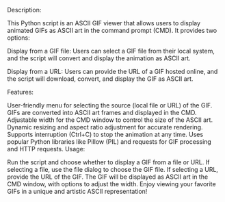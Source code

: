 Description:

This Python script is an ASCII GIF viewer that allows users to display animated GIFs as ASCII art in the command prompt (CMD). It provides two options:

Display from a GIF file: Users can select a GIF file from their local system, and the script will convert and display the animation as ASCII art.

Display from a URL: Users can provide the URL of a GIF hosted online, and the script will download, convert, and display the GIF as ASCII art.

Features:

User-friendly menu for selecting the source (local file or URL) of the GIF.
GIFs are converted into ASCII art frames and displayed in the CMD.
Adjustable width for the CMD window to control the size of the ASCII art.
Dynamic resizing and aspect ratio adjustment for accurate rendering.
Supports interruption (Ctrl+C) to stop the animation at any time.
Uses popular Python libraries like Pillow (PIL) and requests for GIF processing and HTTP requests.
Usage:

Run the script and choose whether to display a GIF from a file or URL.
If selecting a file, use the file dialog to choose the GIF file.
If selecting a URL, provide the URL of the GIF.
The GIF will be displayed as ASCII art in the CMD window, with options to adjust the width.
Enjoy viewing your favorite GIFs in a unique and artistic ASCII representation!
